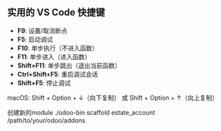 实用的 VS Code 快捷键
---------------

*   **F9**: 设置/取消断点
*   **F5**: 启动调试
*   **F10**: 单步执行（不进入函数）
*   **F11**: 单步进入（进入函数）
*   **Shift+F11**: 单步跳出（退出当前函数）
*   **Ctrl+Shift+F5**: 重启调试会话
*   **Shift+F5**: 停止调试


macOS: Shift + Option + ↓（向下复制） 或 Shift + Option + ↑（向上复制）

创建新的module
./odoo-bin scaffold estate_account /path/to/your/odoo/addons

